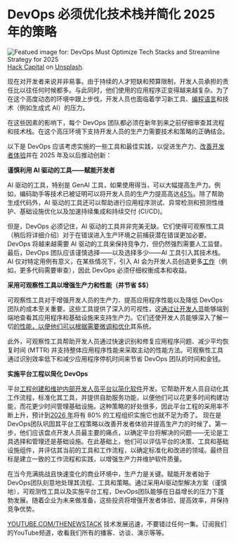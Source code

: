 # DevOps 必须优化技术栈并简化 2025 年的策略

![Featued image for: DevOps Must Optimize Tech Stacks and Streamline Strategy for 2025](https://cdn.thenewstack.io/media/2024/12/f75008d4-hack-capital-uv5_bsypfum-unsplash-1024x683.jpg)
[Hack Capital](https://unsplash.com/@hackcapital?utm_content=creditCopyText&utm_medium=referral&utm_source=unsplash) on [Unsplash](https://unsplash.com/photos/black-flat-screen-computer-monitors-uv5_bsypFUM?utm_content=creditCopyText&utm_medium=referral&utm_source=unsplash).

现在对开发者来说并非易事。由于持续的人才短缺和预算限制，开发人员承担的责任比以往任何时候都多。与此同时，他们使用的应用程序正变得越来越复杂。为了在这个高度动态的环境中跟上步伐，开发人员也面临着学习新工具、[编程语言](https://thenewstack.io/programming-languages/)和技术（例如生成式 AI）的压力。

在这些因素的影响下，每个 DevOps 团队都必须在新年到来之前仔细审查其流程和技术栈。在这个高压环境下支持开发人员的生产力需要技术和策略的正确结合。

以下是 DevOps 应该考虑实施的一些工具和最佳实践，以促进生产力、[改善开发者体验](https://thenewstack.io/improving-developer-experience-drives-profitability/)并在 2025 年及以后推动创新：

**谨慎利用 AI 驱动的工具——赋能开发者**

AI 驱动的工具，特别是 GenAI 工具，如果使用得当，可以大幅提高生产力。例如，编码助手等技术已被证明可以将开发人员的生产力提高高达[45%](https://fortegrp.com/insights/ai-coding-assistants)。除了帮助生成代码外，AI 驱动的工具还可以帮助进行应用程序测试、异常检测和预测性维护、基础设施优化以及加速持续集成和持续交付 (CI/CD)。

但是，DevOps 必须记住，AI 驱动的工具并非完美无缺。它们使得可观察性工具（稍后将详细介绍）对于在错误进入生产环境之前捕获潜在错误更加必要。DevOps 将越来越需要 AI 驱动的工具来保持竞争力，但仍然强烈需要人工监督。最后，DevOps 团队应该谨慎选择——以及选择多少——AI 工具引入其技术栈。AI 仅对特定用例有意义，在某些情况下，引入 AI 会为开发人员创造更多[工作](https://thenewstack.io/gitlab-uses-ai-agents-to-automate-non-coding-dev-work/)（例如，更多代码需要审查），因此 DevOps 必须仔细权衡成本和收益。

**采用可观察性工具以增强生产力和性能（并节省 $$）**

可观察性工具对于增强开发人员的生产力、提高应用程序性能以及降低 DevOps 团队的成本至关重要。这些工具提供了深入的可视性，这[通过让开发人员](https://thenewstack.io/atlassians-new-ai-product-gives-developers-access-to-agents/)能够端到端地查看其应用程序和基础设施来支持生产力。它们还使开发人员能够深入了解一切[的性能，以便他们可以根据需要微调和优化](https://thenewstack.io/13-practical-updates-to-optimize-website-performance/)其系统。

此外，可观察性工具帮助开发人员通过快速识别和修复应用程序问题、减少平均恢复时间 (MTTR) 并支持整体应用程序性能来采取主动的性能方法。可观察性工具通过识别效率低下和减少应用程序停机时间来节省 DevOps 团队的时间和金钱。

**实施平台工程以简化 DevOps**

平台[工程创建和维护内部开发人员平台以简化软件](https://thenewstack.io/platform-engineering-reshapes-software-dev-at-bechtle/)开发。它帮助开发人员自动化其工作流程，标准化其工具，并提供自助服务功能，以便他们可以花更多时间构建功能，而花更少时间管理基础设施。这种策略的好处很多，因此平台工程的采用率不断上升，预计到[2026 年](https://learn.microsoft.com/en-us/platform-engineering/what-is-platform-engineering)将有 80% 的工程组织实施它也就不足为奇了。
现在是DevOps团队巩固其平台工程策略以改善开发者体验并提高生产力的时候了。第一步，他们应该盘点开发人员最主要的痛点，以确定平台将解决的问题——无论是工具选择和管理还是基础设施。在此基础上，他们可以评估平台的决策、工具和基础设施组件，并评估其当前的工具和工作流程，以确定标准化和改进的领域。最终目标是建立一致的工作流程和实践，以增强生产力并维护软件质量。

在当今充满挑战且快速变化的商业环境中，生产力是关键。赋能开发者始于DevOps团队刻意地处理其流程、工具和策略。通过采用AI驱动型解决方案（谨慎地），可观测性工具以及实施平台工程，DevOps团队能够在日益增长的压力下蓬勃发展。随着企业为未来做准备，这些投资将增强开发者体验，提高效率，并保持竞争优势。


[YOUTUBE.COM/THENEWSTACK](https://youtube.com/thenewstack?sub_confirmation=1)
技术发展迅速，不要错过任何一集。订阅我们的YouTube频道，收看我们所有的播客、访谈、演示等等。